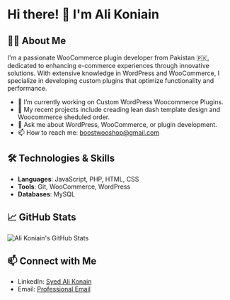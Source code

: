 # Hi there! 👋 I'm Ali Koniain

## 👨‍💻 About Me
I'm a passionate WooCommerce plugin developer from Pakistan 🇵🇰, dedicated to enhancing e-commerce experiences through innovative solutions. With extensive knowledge in WordPress and WooCommerce, I specialize in developing custom plugins that optimize functionality and performance.

- 🌱 I’m currently working on Custom WordPress Woocommerce Plugins.
- 💼 My recent projects include creading lean dash template design and Woocommerce sheduled order.
- 💬 Ask me about WordPress, WooCommerce, or plugin development.
- 📫 How to reach me: boostwooshop@gmail.com

## 🛠️ Technologies & Skills
- **Languages**: JavaScript, PHP, HTML, CSS
- **Tools**: Git, WooCommerce, WordPress
- **Databases**: MySQL


## 📈 GitHub Stats
![Ali Koniain's GitHub Stats](https://github-readme-stats.vercel.app/api?username=Ali-Konain&show_icons=true&theme=radical)


## 📫 Connect with Me
- LinkedIn: [Syed Ali Konain](www.linkedin.com/in/syed-ali-konain-4bb025305)
- Email: [Professional Email](mailto:boostwooshop@gmail.com)
